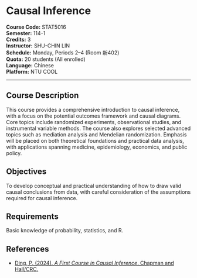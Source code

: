 # Causal Inference

**Course Code:** STAT5016  
**Semester:** 114-1  
**Credits:** 3  
**Instructor:** SHU-CHIN LIN  
**Schedule:** Monday, Periods 2–4 (Room 新402)  
**Quota:** 20 students (All enrolled)  
**Language:** Chinese  
**Platform:** NTU COOL  

---

## Course Description
This course provides a comprehensive introduction to causal inference, with a focus on the potential outcomes framework and causal diagrams. Core topics include randomized experiments, observational studies, and instrumental variable methods. The course also explores selected advanced topics such as mediation analysis and Mendelian randomization. Emphasis will be placed on both theoretical foundations and practical data analysis, with applications spanning medicine, epidemiology, economics, and public policy.

## Objectives
To develop conceptual and practical understanding of how to draw valid causal conclusions from data, with careful consideration of the assumptions required for causal inference.

## Requirements
Basic knowledge of probability, statistics, and R.

## References
- [Ding, P. (2024). *A First Course in Causal Inference*. Chapman and Hall/CRC.](https://arxiv.org/pdf/2305.18793)


